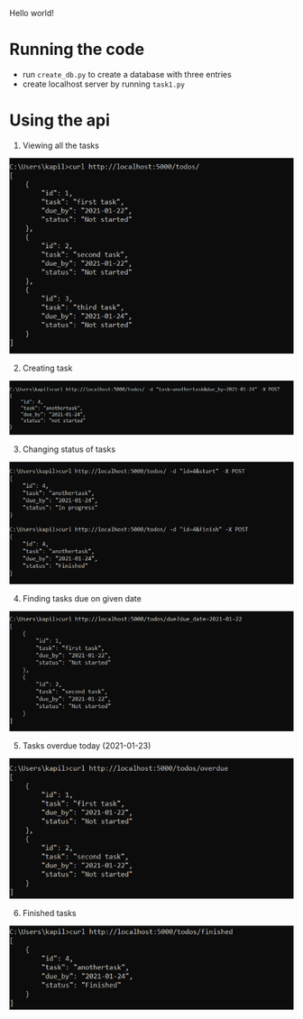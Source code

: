 Hello world!
# Running the code
- run `create_db.py` to create a database with three entries
- create localhost server by running `task1.py`

# Using the api
1. Viewing all the tasks

![intial _tasks](intial_tasks.png)

2. Creating task

![add_task](add_task.png)

3. Changing status of tasks

![change_status_of_tasks](change_status_of_tasks.png)

4. Finding tasks due on given date

![tasks_due_on_given_date](tasks_due_on_given_date.png)

5. Tasks overdue today (2021-01-23)

![overdue_tasks](overdue_tasks.png)

6. Finished tasks

![finished_tasks](finished_tasks.png)
